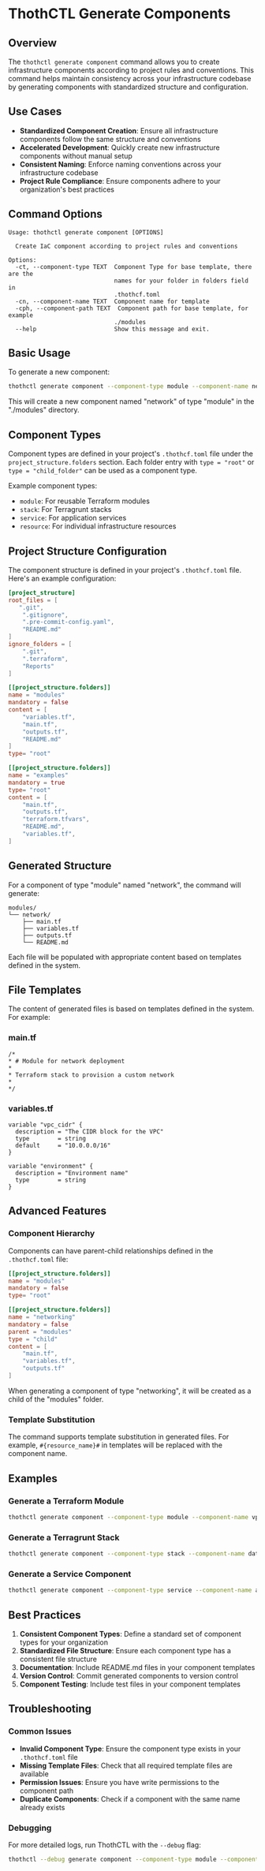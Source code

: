 # ThothCTL Generate Components

## Overview

The `thothctl generate component` command allows you to create infrastructure components according to project rules and conventions. This command helps maintain consistency across your infrastructure codebase by generating components with standardized structure and configuration.

## Use Cases

- **Standardized Component Creation**: Ensure all infrastructure components follow the same structure and conventions
- **Accelerated Development**: Quickly create new infrastructure components without manual setup
- **Consistent Naming**: Enforce naming conventions across your infrastructure codebase
- **Project Rule Compliance**: Ensure components adhere to your organization's best practices

## Command Options

```
Usage: thothctl generate component [OPTIONS]

  Create IaC component according to project rules and conventions

Options:
  -ct, --component-type TEXT  Component Type for base template, there are the
                              names for your folder in folders field in
                              .thothcf.toml
  -cn, --component-name TEXT  Component name for template
  -cph, --component-path TEXT  Component path for base template, for example
                              ./modules
  --help                      Show this message and exit.
```

## Basic Usage

To generate a new component:

```bash
thothctl generate component --component-type module --component-name network --component-path ./modules
```

This will create a new component named "network" of type "module" in the "./modules" directory.

## Component Types

Component types are defined in your project's `.thothcf.toml` file under the `project_structure.folders` section. Each folder entry with `type = "root"` or `type = "child_folder"` can be used as a component type.

Example component types:
- `module`: For reusable Terraform modules
- `stack`: For Terragrunt stacks
- `service`: For application services
- `resource`: For individual infrastructure resources

## Project Structure Configuration

The component structure is defined in your project's `.thothcf.toml` file. Here's an example configuration:

```toml
[project_structure]
root_files = [
   ".git",
    ".gitignore",
    ".pre-commit-config.yaml",
    "README.md"
]
ignore_folders = [
    ".git",
    ".terraform",
    "Reports"
]

[[project_structure.folders]]
name = "modules"
mandatory = false
content = [
    "variables.tf",
    "main.tf",
    "outputs.tf",
    "README.md"
]
type= "root"

[[project_structure.folders]]
name = "examples"
mandatory = true
type= "root"
content = [
    "main.tf",
    "outputs.tf",
    "terraform.tfvars",
    "README.md",
    "variables.tf",
]
```

## Generated Structure

For a component of type "module" named "network", the command will generate:

```
modules/
└── network/
    ├── main.tf
    ├── variables.tf
    ├── outputs.tf
    └── README.md
```

Each file will be populated with appropriate content based on templates defined in the system.

## File Templates

The content of generated files is based on templates defined in the system. For example:

### main.tf
```hcl
/*
* # Module for network deployment
*
* Terraform stack to provision a custom network
*
*/
```

### variables.tf
```hcl
variable "vpc_cidr" {
  description = "The CIDR block for the VPC"
  type        = string
  default     = "10.0.0.0/16"
}

variable "environment" {
  description = "Environment name"
  type        = string
}
```

## Advanced Features

### Component Hierarchy

Components can have parent-child relationships defined in the `.thothcf.toml` file:

```toml
[[project_structure.folders]]
name = "modules"
mandatory = false
type= "root"

[[project_structure.folders]]
name = "networking"
mandatory = false
parent = "modules"
type = "child"
content = [
    "main.tf",
    "variables.tf",
    "outputs.tf"
]
```

When generating a component of type "networking", it will be created as a child of the "modules" folder.

### Template Substitution

The command supports template substitution in generated files. For example, `#{resource_name}#` in templates will be replaced with the component name.

## Examples

### Generate a Terraform Module

```bash
thothctl generate component --component-type module --component-name vpc --component-path ./modules
```

### Generate a Terragrunt Stack

```bash
thothctl generate component --component-type stack --component-name database --component-path ./stacks
```

### Generate a Service Component

```bash
thothctl generate component --component-type service --component-name api --component-path ./services
```

## Best Practices

1. **Consistent Component Types**: Define a standard set of component types for your organization
2. **Standardized File Structure**: Ensure each component type has a consistent file structure
3. **Documentation**: Include README.md files in your component templates
4. **Version Control**: Commit generated components to version control
5. **Component Testing**: Include test files in your component templates

## Troubleshooting

### Common Issues

- **Invalid Component Type**: Ensure the component type exists in your `.thothcf.toml` file
- **Missing Template Files**: Check that all required template files are available
- **Permission Issues**: Ensure you have write permissions to the component path
- **Duplicate Components**: Check if a component with the same name already exists

### Debugging

For more detailed logs, run ThothCTL with the `--debug` flag:

```bash
thothctl --debug generate component --component-type module --component-name network
```
